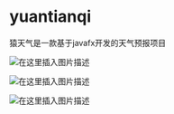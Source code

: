 # yuantianqi
猿天气是一款基于javafx开发的天气预报项目

![在这里插入图片描述](https://img-blog.csdnimg.cn/20201102201159131.png?x-oss-process=image/watermark,type_ZmFuZ3poZW5naGVpdGk,shadow_10,text_aHR0cHM6Ly9ibG9nLmNzZG4ubmV0L3FxXzQzNDM3NTU1,size_16,color_FFFFFF,t_70#pic_center)

![在这里插入图片描述](https://img-blog.csdnimg.cn/20201102201240178.png?x-oss-process=image/watermark,type_ZmFuZ3poZW5naGVpdGk,shadow_10,text_aHR0cHM6Ly9ibG9nLmNzZG4ubmV0L3FxXzQzNDM3NTU1,size_16,color_FFFFFF,t_70#pic_center)

![在这里插入图片描述](https://img-blog.csdnimg.cn/20201102201318844.png?x-oss-process=image/watermark,type_ZmFuZ3poZW5naGVpdGk,shadow_10,text_aHR0cHM6Ly9ibG9nLmNzZG4ubmV0L3FxXzQzNDM3NTU1,size_16,color_FFFFFF,t_70#pic_center)